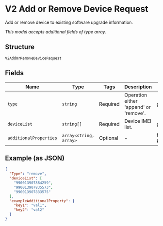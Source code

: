 
# V2 Add or Remove Device Request

Add or remove device to existing software upgrade information.

*This model accepts additional fields of type array.*

## Structure

`V2AddOrRemoveDeviceRequest`

## Fields

| Name | Type | Tags | Description | Getter | Setter |
|  --- | --- | --- | --- | --- | --- |
| `type` | `string` | Required | Operation either 'append' or 'remove'. | getType(): string | setType(string type): void |
| `deviceList` | `string[]` | Required | Device IMEI list. | getDeviceList(): array | setDeviceList(array deviceList): void |
| `additionalProperties` | `array<string, array>` | Optional | - | findAdditionalProperty(string key): array | additionalProperty(string key, array value): void |

## Example (as JSON)

```json
{
  "Type": "remove",
  "deviceList": [
    "990013907884259",
    "990013907835573",
    "990013907833575"
  ],
  "exampleAdditionalProperty": {
    "key1": "val1",
    "key2": "val2"
  }
}
```

